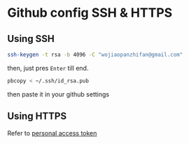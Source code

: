 # Github config SSH & HTTPS

## Using SSH
```bash
ssh-keygen -t rsa -b 4096 -C "wojiaopanzhifan@gmail.com"
```
then, just pres `Enter` till end.


```bash
pbcopy < ~/.ssh/id_rsa.pub
```

then paste it in your github settings


## Using HTTPS
Refer to [personal access token](https://docs.github.com/en/free-pro-team@latest/github/authenticating-to-github/creating-a-personal-access-token) 


